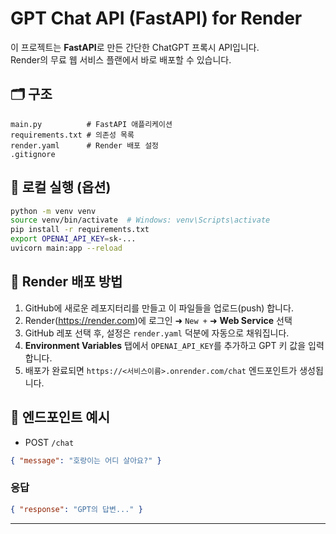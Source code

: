 # GPT Chat API (FastAPI) for Render

이 프로젝트는 **FastAPI**로 만든 간단한 ChatGPT 프록시 API입니다.  
Render의 무료 웹 서비스 플랜에서 바로 배포할 수 있습니다.

## 🗂️ 구조
```
main.py          # FastAPI 애플리케이션
requirements.txt # 의존성 목록
render.yaml      # Render 배포 설정
.gitignore
```
## 🔧 로컬 실행 (옵션)
```bash
python -m venv venv
source venv/bin/activate  # Windows: venv\Scripts\activate
pip install -r requirements.txt
export OPENAI_API_KEY=sk-...
uvicorn main:app --reload
```

## 🚀 Render 배포 방법
1. GitHub에 새로운 레포지터리를 만들고 이 파일들을 업로드(push) 합니다.
2. Render(https://render.com)에 로그인 ➜ `New +` ➜ **Web Service** 선택
3. GitHub 레포 선택 후, 설정은 `render.yaml` 덕분에 자동으로 채워집니다.
4. **Environment Variables** 탭에서 `OPENAI_API_KEY`를 추가하고 GPT 키 값을 입력합니다.
5. 배포가 완료되면 `https://<서비스이름>.onrender.com/chat` 엔드포인트가 생성됩니다.

## 📄 엔드포인트 예시
- POST `/chat`
```json
{ "message": "호랑이는 어디 살아요?" }
```

### 응답
```json
{ "response": "GPT의 답변..." }
```

---